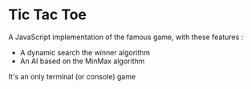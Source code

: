 # Tic Tac Toe

A JavaScript implementation of the famous game, with these features :
- A dynamic search the winner algorithm
- An AI based on the MinMax algorithm

It's an only terminal (or console) game